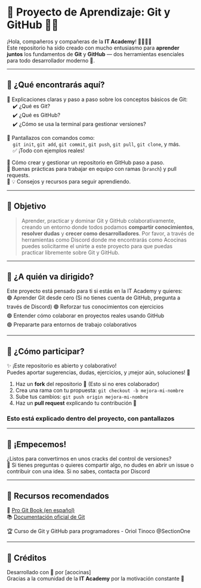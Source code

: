 # 🧠 Proyecto de Aprendizaje: Git y GitHub 📁🌐

¡Hola, compañeros y compañeras de la **IT Academy**! 👩‍💻👨‍💻  
Este repositorio ha sido creado con mucho entusiasmo para **aprender juntos** los fundamentos de **Git** y **GitHub** — dos herramientas esenciales para todo desarrollador moderno 🚀.

---

## 🧰 ¿Qué encontrarás aquí?

🔹 Explicaciones claras y paso a paso sobre los conceptos básicos de Git:  
&nbsp;&nbsp;&nbsp;&nbsp;✔️ ¿Qué es Git?  
&nbsp;&nbsp;&nbsp;&nbsp;✔️ ¿Qué es GitHub?  
&nbsp;&nbsp;&nbsp;&nbsp;✔️ ¿Cómo se usa la terminal para gestionar versiones?

🔹 Pantallazos con comandos como:  
&nbsp;&nbsp;&nbsp;&nbsp;`git init`, `git add`, `git commit`, `git push`, `git pull`, `git clone`, y más.  
&nbsp;&nbsp;&nbsp;&nbsp;✅ ¡Todo con ejemplos reales!

🔹 Cómo crear y gestionar un repositorio en GitHub paso a paso.  
🔹 Buenas prácticas para trabajar en equipo con ramas (`branch`) y pull requests.  
🔹 💡 Consejos y recursos para seguir aprendiendo.

---

## 🎯 Objetivo

> Aprender, practicar y dominar Git y GitHub colaborativamente, creando un entorno donde todos podamos **compartir conocimientos**, **resolver dudas** y **crecer como desarrolladores**.
> Por favor, a través de herramientas como Discord donde me encontrarás como Acocinas puedes solicitarme el unirte a este proyecto para que puedas practicar libremente sobre Git y GitHub.

---

## 👥 ¿A quién va dirigido?

Este proyecto está pensado para ti si estás en la IT Academy y quieres:  
🟣 Aprender Git desde cero (Si no tienes cuenta de GitHub, pregunta a través de Discord) 
🟣 Reforzar tus conocimientos con ejercicios  
🟣 Entender cómo colaborar en proyectos reales usando GitHub  
🟣 Prepararte para entornos de trabajo colaborativos

---


## 📢 ¿Cómo participar?

✨ ¡Este repositorio es abierto y colaborativo!  
Puedes aportar sugerencias, dudas, ejercicios, y ¡mejor aún, soluciones! 🤝

1. Haz un **fork** del repositorio 🍴  (Esto si no eres colaborador)
2. Crea una rama con tu propuesta: `git checkout -b mejora-mi-nombre`  
3. Sube tus cambios: `git push origin mejora-mi-nombre`  
4. Haz un **pull request** explicando tu contribución 🙌
### Esto está explicado dentro del proyecto, con pantallazos 
---

## 🚀 ¡Empecemos!

¿Listos para convertirnos en unos cracks del control de versiones?  
💬 Si tienes preguntas o quieres compartir algo, no dudes en abrir un issue o contribuir con una idea. Si no sabes, contacta por Discord

---

## 🧭 Recursos recomendados

📘 [Pro Git Book (en español)](https://git-scm.com/book/es/v2)  
📚 [Documentación oficial de Git](https://git-scm.com/doc)

🏆 Curso de Git y GitHub para programadores - Oriol Tinoco @SectionOne

---

## 💬 Créditos

Desarrollado con 💙 por [acocinas]  
Gracias a la comunidad de la **IT Academy** por la motivación constante 🙌






